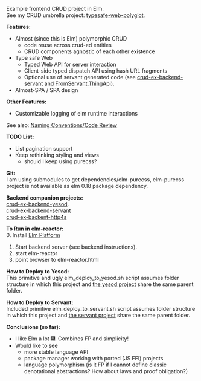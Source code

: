 Example frontend CRUD project in Elm.  
See my CRUD umbrella project:  [typesafe-web-polyglot](https://github.com/rpeszek/typesafe-web-polyglot.git).

__Features:__
* Almost (since this is Elm) polymorphic CRUD 
   - code reuse across crud-ed entities
   - CRUD components agnostic of each other existence
* Type safe Web
   * Typed Web API for server interaction
   * Client-side typed dispatch API using hash URL fragments
   * Optional use of servant generated code (see [crud-ex-backend-servant](https://github.com/rpeszek/crud-ex-backend-servant.git) and [FromServant.ThingApi](FromServant/ThingApi.elm)).
* Almost-SPA / SPA design

__Other Features:__ 
* Customizable logging of elm runtime interactions

See also: [Naming Conventions/Code Review](README_CODE_REVIEW.md)

__TODO List:__  
* List pagination support
* Keep rethinking styling and views 
   * should I keep using purecss?

__Git:__  
I am using submodules to get dependencies/elm-purecss,  elm-purecss project is not available
as elm 0.18 package dependency.  

__Backend companion projects:__  
[crud-ex-backend-yesod](https://github.com/rpeszek/crud-ex-backend-yesod.git).  
[crud-ex-backend-servant](https://github.com/rpeszek/crud-ex-backend-servant.git)  
[crud-ex-backent-http4s](https://github.com/rpeszek/crud-ex-backent-http4s.git)

__To Run in elm-reactor:__  
0. Install [Elm Platform](http://elm-lang.org/)  
1. Start backend server (see backend instructions). 
2. start elm-reactor
3. point browser to elm-reactor.html 

__How to Deploy to Yesod:__  
This primitive and ugly elm_deploy_to_yesod.sh script assumes folder structure in which 
this project and
[the yesod project](https://github.com/rpeszek/crud-ex-backend-yesod.git) 
share the same parent folder.


__How to Deploy to Servant:__  
Included primitive elm_deploy_to_servant.sh script assumes folder structure in which this project and [the servant project](https://github.com/rpeszek/crud-ex-backend-servant.git) 
share the same parent folder.

__Conclusions (so far):__

* I like Elm a lot :fireworks:. Combines FP and simplicity!
* Would like to see 
   * more stable language API
   * package manager working with ported (JS FFI) projects
   * language polymorphism (is it FP if I cannot define classic denotational abstractions? How about laws and proof obligation?) 
